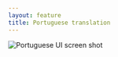 ```yaml
---
layout: feature
title: Portuguese translation
---
```


![Portuguese UI screen shot](http://i68.tinypic.com/bej1py.png)